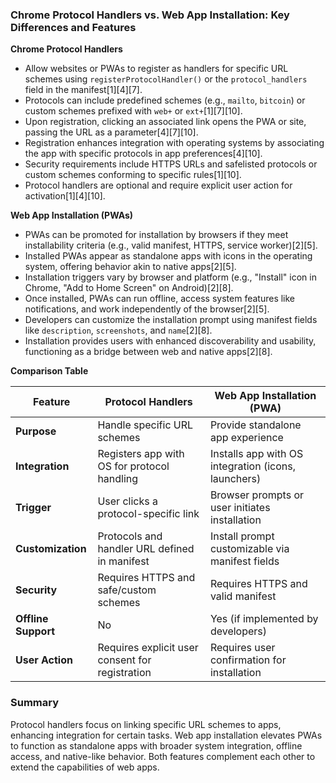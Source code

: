 ### Chrome Protocol Handlers vs. Web App Installation: Key Differences and Features

**Chrome Protocol Handlers**
- Allow websites or PWAs to register as handlers for specific URL schemes using `registerProtocolHandler()` or the `protocol_handlers` field in the manifest[1][4][7].
- Protocols can include predefined schemes (e.g., `mailto`, `bitcoin`) or custom schemes prefixed with `web+` or `ext+`[1][7][10].
- Upon registration, clicking an associated link opens the PWA or site, passing the URL as a parameter[4][7][10].
- Registration enhances integration with operating systems by associating the app with specific protocols in app preferences[4][10].
- Security requirements include HTTPS URLs and safelisted protocols or custom schemes conforming to specific rules[1][10].
- Protocol handlers are optional and require explicit user action for activation[1][4][10].

**Web App Installation (PWAs)**
- PWAs can be promoted for installation by browsers if they meet installability criteria (e.g., valid manifest, HTTPS, service worker)[2][5].
- Installed PWAs appear as standalone apps with icons in the operating system, offering behavior akin to native apps[2][5].
- Installation triggers vary by browser and platform (e.g., "Install" icon in Chrome, "Add to Home Screen" on Android)[2][8].
- Once installed, PWAs can run offline, access system features like notifications, and work independently of the browser[2][5].
- Developers can customize the installation prompt using manifest fields like `description`, `screenshots`, and `name`[2][8].
- Installation provides users with enhanced discoverability and usability, functioning as a bridge between web and native apps[2][8].

**Comparison Table**

| Feature                         | Protocol Handlers                                         | Web App Installation (PWA)                          |
|---------------------------------|----------------------------------------------------------|-----------------------------------------------------|
| **Purpose**                     | Handle specific URL schemes                              | Provide standalone app experience                   |
| **Integration**                 | Registers app with OS for protocol handling              | Installs app with OS integration (icons, launchers) |
| **Trigger**                     | User clicks a protocol-specific link                     | Browser prompts or user initiates installation      |
| **Customization**               | Protocols and handler URL defined in manifest            | Install prompt customizable via manifest fields     |
| **Security**                    | Requires HTTPS and safe/custom schemes                  | Requires HTTPS and valid manifest                  |
| **Offline Support**             | No                                                       | Yes (if implemented by developers)                 |
| **User Action**                 | Requires explicit user consent for registration          | Requires user confirmation for installation         |

### Summary
Protocol handlers focus on linking specific URL schemes to apps, enhancing integration for certain tasks. Web app installation elevates PWAs to function as standalone apps with broader system integration, offline access, and native-like behavior. Both features complement each other to extend the capabilities of web apps.
